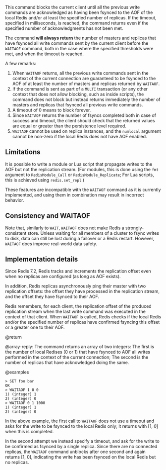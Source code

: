 This command blocks the current client until all the previous write commands are acknowledged as having been fsynced to the AOF of the local Redis and/or at least the specified number of replicas.
If the timeout, specified in milliseconds, is reached, the command returns even if the specified number of acknowledgments has not been met.

The command **will always return** the number of masters and replicas that have fsynced all write commands sent by the current client before the `WAITAOF` command, both in the case where the specified thresholds were met, and when the timeout is reached.

A few remarks:

1. When `WAITAOF` returns, all the previous write commands sent in the context of the current connection are guaranteed to be fsynced to the AOF of at least the number of masters and replicas returned by `WAITAOF`.
2. If the command is sent as part of a `MULTI` transaction (or any other context that does not allow blocking, such as inside scripts), the command does not block but instead returns immediately the number of masters and replicas that fsynced all previous write commands.
3. A timeout of 0 means to block forever.
4. Since `WAITAOF` returns the number of fsyncs completed both in case of success and timeout, the client should check that the returned values are equal or greater than the persistence level required.
5. `WAITAOF` cannot be used on replica instances, and the `numlocal` argument cannot be non-zero if the local Redis does not have AOF enabled.

Limitations
---
It is possible to write a module or Lua script that propagate writes to the AOF but not the replication stream.
(For modules, this is done using the `fmt` argument to `RedisModule_Call` or `RedisModule_Replicate`; For Lua scripts, this is achieved using `redis.set_repl`.)

These features are incompatible with the `WAITAOF` command as it is currently implemented, and using them in combination may result in incorrect behavior.

Consistency and WAITAOF
---

Note that, similarly to `WAIT`, `WAITAOF` does not make Redis a strongly-consistent store.
Unless waiting for all members of a cluster to fsync writes to disk, data can still be lost during a failover or a Redis restart.
However, `WAITAOF` does improve real-world data safety.

Implementation details
---

Since Redis 7.2, Redis tracks and increments the replication offset even when no replicas are configured (as long as AOF exists).

In addition, Redis replicas asynchronously ping their master with two replication offsets: the offset they have processed in the replication stream, and the offset they have fsynced to their AOF.

Redis remembers, for each client, the replication offset of the produced replication stream when the last write command was executed in the context of that client.
When `WAITAOF` is called, Redis checks if the local Redis and/or the specified number of replicas have confirmed fsyncing this offset or a greater one to their AOF.

@return

@array-reply: The command returns an array of two integers: The first is the number of local Redises (0 or 1) that have fsynced to AOF  all writes performed in the context of the current connection; The second is the number of replicas that have acknowledged doing the same.

@examples

```
> SET foo bar
OK
> WAITAOF 1 0 0
1) (integer) 1
2) (integer) 0
> WAITAOF 0 1 1000
1) (integer) 1
2) (integer) 0
```

In the above example, the first call to `WAITAOF` does not use a timeout and asks for the write to be fsynced to the local Redis only; it returns with [1, 0] when this is completed.

In the second attempt we instead specify a timeout, and ask for the write to be confirmed as fsynced by a single replica.
Since there are no connected replicas, the `WAITAOF` command unblocks after one second and again returns [1, 0], indicating the write has been fsynced on the local Redis but no replicas.
